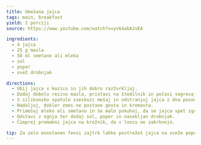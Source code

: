 ```yaml
---
title: Umešana jajca
tags: main, breakfast
yield: 2 porciji
source: https://www.youtube.com/watch?v=yv64abAJvEA

ingredients:
  - 4 jajca
  - 25 g masla
  - 50 ml smetane ali mleka
  - sol
  - poper
  - svež drobnjak

directions:
  - Ubij jajca v kozico in jih dobro razžvrkljaj.
  - Dodaj debelo rezino masla, pristavi na štedilnik in počasi segrevaj na nizkem ognju.
  - S silikonsko spatulo vseskozi mešaj in odstranjuj jajca z dna posode, še preden zakrknejo.
  - Nadaljuj, dokler zmes ne postane gosta in kremasta.
  - Primešaj mleko ali smetano in še malo pokuhaj, da se jajca spet zgostijo.
  - Odstavi z ognja ter dodaj sol, poper in nasekljan drobnjak.
  - Čimprej premakni jajca na krožnik, da v loncu ne zakrknejo.

tip: Za zelo enostaven fensi zajtrk lahko postrežeš jajca na sveže popečenem kruhu z rezino dimljenega lososa.
---
```


<Recipe :data="$frontmatter" />
